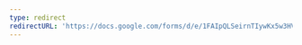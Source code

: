 ```yaml
---
type: redirect
redirectURL: 'https://docs.google.com/forms/d/e/1FAIpQLSeirnTIywKx5w3HVLny8pfZALUYmrqDOUTroGeUDESwqmrnSA/viewform?usp=sf_link'
---
```


